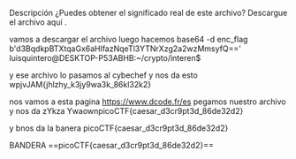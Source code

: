 Descripción
¿Puedes obtener el significado real de este archivo?
Descargue el archivo aquí .

vamos a descargar el archivo
luego hacemos
 base64 -d enc_flag
b'd3BqdkpBTXtqaGx6aHlfazNqeTl3YTNrXzg2a2wzMmsyfQ=='
luisquintero@DESKTOP-P53ABHB:~/crypto/interen$

y ese archivo lo pasamos al cybechef  y nos da esto
wpjvJAM{jhlzhy_k3jy9wa3k_86kl32k2}

nos vamos a esta pagina https://www.dcode.fr/es
pegamos nuestro archivo y nos da
	zYkza YwaownpicoCTF{caesar_d3cr9pt3d_86de32d2}

y bnos da la banera
picoCTF{caesar_d3cr9pt3d_86de32d2}

BANDERA
==picoCTF{caesar_d3cr9pt3d_86de32d2}==
